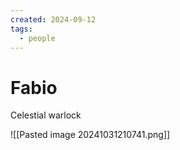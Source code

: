 ```yaml
---
created: 2024-09-12
tags:
  - people
---
```


# Fabio
Celestial warlock

![[Pasted image 20241031210741.png]]